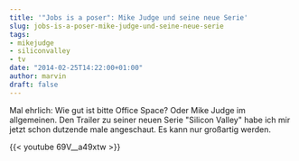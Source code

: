 ```yaml
---
title: '"Jobs is a poser": Mike Judge und seine neue Serie'
slug: jobs-is-a-poser-mike-judge-und-seine-neue-serie
tags:
- mikejudge
- siliconvalley
- tv
date: "2014-02-25T14:22:00+01:00"
author: marvin
draft: false
---
```

Mal ehrlich: Wie gut ist bitte Office Space? Oder Mike Judge im
allgemeinen. Den Trailer zu seiner neuen Serie "Silicon Valley" habe ich
mir jetzt schon dutzende male angeschaut. Es kann nur großartig werden.

{{< youtube 69V\__a49xtw >}}